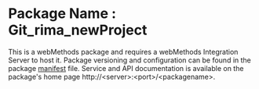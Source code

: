 # Package Name : Git_rima_newProject
This is a webMethods package and requires a webMethods Integration Server to host it. Package versioning and configuration can be found in the package [manifest](./Git_rima_newProject/manifest.v3) file. Service and API documentation is available on the package's home page http://&lt;server&gt;:&lt;port&gt;/&lt;packagename>.